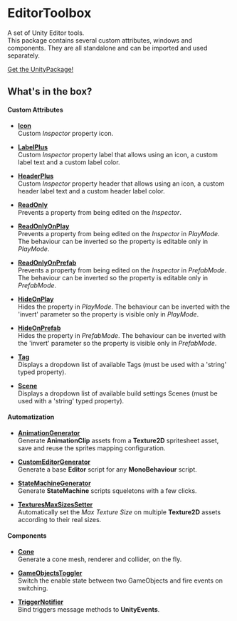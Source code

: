 # EditorToolbox

A set of Unity Editor tools.<BR/>
This package contains several custom attributes, windows and components. They are all standalone and can be imported and used separately.

[Get the UnityPackage!](https://github.com/kevincastejon/EditorToolbox/releases/download/1.0.0/KevinCastejon.EditorToolbox.unitypackage)

## What's in the box?

#### Custom Attributes


- [**Icon**](/Assets/KevinCastejon/EditorToolbox/Documentation/Attributes/Icon/readme.md)<BR/>
Custom *Inspector* property icon.

- [**LabelPlus**](/Assets/KevinCastejon/EditorToolbox/Documentation/Attributes/LabelPlus/readme.md)<BR/>
Custom *Inspector* property label that allows using an icon, a custom label text and a custom label color.

- [**HeaderPlus**](/Assets/KevinCastejon/EditorToolbox/Documentation/Attributes/HeaderPlus/readme.md)<BR/>
Custom *Inspector* property header that allows using an icon, a custom header label text and a custom header label color.

- [**ReadOnly**](/Assets/KevinCastejon/EditorToolbox/Documentation/Attributes/ReadOnly/readme.md)<BR/>
Prevents a property from being edited on the *Inspector*.

- [**ReadOnlyOnPlay**](/Assets/KevinCastejon/EditorToolbox/Documentation/Attributes/ReadOnlyOnPlay/readme.md)<BR/>
Prevents a property from being edited on the *Inspector* in *PlayMode*. The behaviour can be inverted so the property is editable only in *PlayMode*.

- [**ReadOnlyOnPrefab**](/Assets/KevinCastejon/EditorToolbox/Documentation/Attributes/ReadOnlyOnPrefab/readme.md)<BR/>
Prevents a property from being edited on the *Inspector* in *PrefabMode*. The behaviour can be inverted so the property is editable only in *PrefabMode*.

- [**HideOnPlay**](/Assets/KevinCastejon/EditorToolbox/Documentation/Attributes/HideOnPlay/readme.md)<BR/>
Hides the property in *PlayMode*. The behaviour can be inverted with the 'invert' parameter so the property is visible only in *PlayMode*.

- [**HideOnPrefab**](/Assets/KevinCastejon/EditorToolbox/Documentation/Attributes/HideOnPrefab/readme.md)<BR/>
Hides the property in *PrefabMode*. The behaviour can be inverted with the 'invert' parameter so the property is visible only in *PrefabMode*.

- [**Tag**](/Assets/KevinCastejon/EditorToolbox/Documentation/Attributes/Tag/readme.md)<BR/>
Displays a dropdown list of available Tags (must be used with a 'string' typed property).

- [**Scene**](/Assets/KevinCastejon/EditorToolbox/Documentation/Attributes/Scene/readme.md)<BR/>
Displays a dropdown list of available build settings Scenes (must be used with a 'string' typed property).

#### Automatization


- [**AnimationGenerator**](/Assets/KevinCastejon/EditorToolbox/Documentation/Automatization/AnimationGenerator/readme.md)<BR/>
Generate **AnimationClip** assets from a **Texture2D** spritesheet asset, save and reuse the sprites mapping configuration.

- [**CustomEditorGenerator**](/Assets/KevinCastejon/EditorToolbox/Documentation/Automatization/CustomEditorGenerator/readme.md)<BR/>
Generate a base **Editor** script for any **MonoBehaviour** script.

- [**StateMachineGenerator**](/Assets/KevinCastejon/EditorToolbox/Documentation/Automatization/StateMachineGenerator/readme.md)<BR/>
Generate **StateMachine** scripts squeletons with a few clicks.

- [**TexturesMaxSizesSetter**](/Assets/KevinCastejon/EditorToolbox/Documentation/Automatization/TexturesMaxSizesSetter/readme.md)<BR/>
Automatically set the *Max Texture Size* on multiple **Texture2D** assets according to their real sizes.

#### Components


- [**Cone**](/Assets/KevinCastejon/EditorToolbox/Documentation/Components/Cone/readme.md)<BR/>
Generate a cone mesh, renderer and collider, on the fly.

- [**GameObjectsToggler**](/Assets/KevinCastejon/EditorToolbox/Documentation/Components/GameObjectsToggler/readme.md)<BR/>
Switch the enable state between two GameObjects and fire events on switching.

- [**TriggerNotifier**](/Assets/KevinCastejon/EditorToolbox/Documentation/Components/TriggerNotifier/readme.md)<BR/>
Bind triggers message methods to **UnityEvents**.
